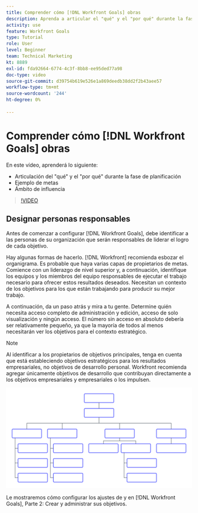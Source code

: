```yaml
---
title: Comprender cómo [!DNL Workfront Goals] obras
description: Aprenda a articular el "qué" y el "por qué" durante la fase de planificación, los objetivos de ejemplo y el alcance de la influencia.
activity: use
feature: Workfront Goals
type: Tutorial
role: User
level: Beginner
team: Technical Marketing
kt: 8889
exl-id: fda92664-6774-4c3f-8bb8-ee95ded77a98
doc-type: video
source-git-commit: d39754b619e526e1a869deedb38dd2f2b43aee57
workflow-type: tm+mt
source-wordcount: '244'
ht-degree: 0%

---
```


# Comprender cómo [!DNL Workfront Goals] obras

En este vídeo, aprenderá lo siguiente:

* Articulación del &quot;qué&quot; y el &quot;por qué&quot; durante la fase de planificación
* Ejemplo de metas
* Ámbito de influencia

>[!VIDEO](https://video.tv.adobe.com/v/335183/?quality=12)

## Designar personas responsables

Antes de comenzar a configurar [!DNL Workfront Goals], debe identificar a las personas de su organización que serán responsables de liderar el logro de cada objetivo.

Hay algunas formas de hacerlo. [!DNL Workfront] recomienda esbozar el organigrama. Es probable que haya varias capas de propietarios de metas. Comience con un liderazgo de nivel superior y, a continuación, identifique los equipos y los miembros del equipo responsables de ejecutar el trabajo necesario para ofrecer estos resultados deseados. Necesitan un contexto de los objetivos para los que están trabajando para producir su mejor trabajo.

A continuación, da un paso atrás y mira a tu gente. Determine quién necesita acceso completo de administración y edición, acceso de solo visualización y ningún acceso. El número sin acceso en absoluto debería ser relativamente pequeño, ya que la mayoría de todos al menos necesitarán ver los objetivos para el contexto estratégico.

>[!NOTE]
>
>Al identificar a los propietarios de objetivos principales, tenga en cuenta que está estableciendo objetivos estratégicos para los resultados empresariales, no objetivos de desarrollo personal. Workfront recomienda agregar únicamente objetivos de desarrollo que contribuyan directamente a los objetivos empresariales y empresariales o los impulsen.

![Organigrama en blanco](assets/01-workfront-goals-blank-org-chart.png)

Le mostraremos cómo configurar los ajustes de y en [!DNL Workfront Goals], Parte 2: Crear y administrar sus objetivos.

<!--
URL for part 2 reference above
-->
